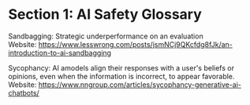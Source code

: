 # Section 1: AI Safety Glossary

Sandbagging: Strategic underperformance on an evaluation </br>
Website: https://www.lesswrong.com/posts/jsmNCj9QKcfdg8fJk/an-introduction-to-ai-sandbagging

Sycophancy: AI amodels align their responses with a user's beliefs or opinions, even when the information is incorrect, to appear favorable. </br>
Website: https://www.nngroup.com/articles/sycophancy-generative-ai-chatbots/

